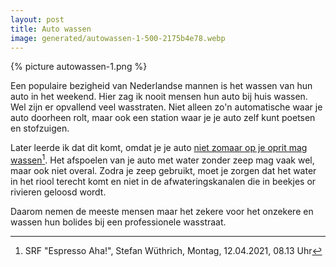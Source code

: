 ```yaml
---
layout: post
title: Auto wassen
image: generated/autowassen-1-500-2175b4e78.webp
---
```


{% picture autowassen-1.png %}

Een populaire bezigheid van Nederlandse mannen is het wassen van hun auto in het weekend. Hier zag ik nooit mensen hun auto bij huis wassen. Wel zijn er opvallend veel wasstraten. Niet alleen zo'n automatische waar je auto doorheen rolt, maar ook een station waar je je auto zelf kunt poetsen en stofzuigen.

Later leerde ik dat dit komt, omdat je je auto [niet zomaar op je oprit mag wassen](https://www.srf.ch/sendungen/kassensturz-espresso/services/espresso-aha/espresso-aha-darf-ich-mein-auto-zu-hause-waschen)[^1]. Het afspoelen van je auto met water zonder zeep mag vaak wel, maar ook niet overal. Zodra je zeep gebruikt, moet je zorgen dat het water in het riool terecht komt en niet in de afwateringskanalen die in beekjes or rivieren geloosd wordt.

Daarom nemen de meeste mensen maar het zekere voor het onzekere en wassen hun bolides bij een professionele wasstraat.

[^1]: SRF "Espresso Aha!", Stefan Wüthrich, Montag, 12.04.2021, 08.13 Uhr
